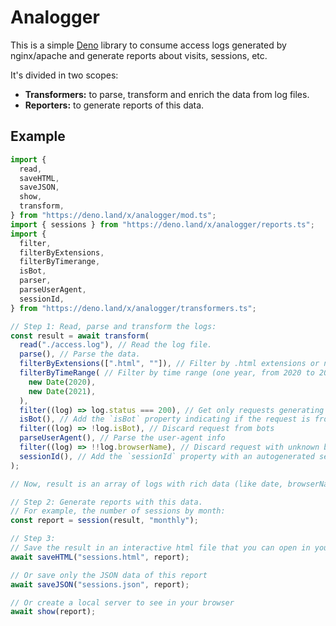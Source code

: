 # Analogger

This is a simple [Deno](https://deno.land/) library to consume access logs
generated by nginx/apache and generate reports about visits, sessions, etc.

It's divided in two scopes:

- **Transformers:** to parse, transform and enrich the data from log files.
- **Reporters:** to generate reports of this data.

## Example

```ts
import {
  read,
  saveHTML,
  saveJSON,
  show,
  transform,
} from "https://deno.land/x/analogger/mod.ts";
import { sessions } from "https://deno.land/x/analogger/reports.ts";
import {
  filter,
  filterByExtensions,
  filterByTimerange,
  isBot,
  parser,
  parseUserAgent,
  sessionId,
} from "https://deno.land/x/analogger/transformers.ts";

// Step 1: Read, parse and transform the logs:
const result = await transform(
  read("./access.log"), // Read the log file.
  parse(), // Parse the data.
  filterByExtensions([".html", ""]), // Filter by .html extensions or not extension at all.
  filterByTimeRange( // Filter by time range (one year, from 2020 to 2021).
    new Date(2020),
    new Date(2021),
  ),
  filter((log) => log.status === 200), // Get only requests generating a 200 status code response.
  isBot(), // Add the `isBot` property indicating if the request is from a bot (ex: Google).
  filter((log) => !log.isBot), // Discard request from bots
  parseUserAgent(), // Parse the user-agent info
  filter((log) => !!log.browserName), // Discard request with unknown browsers
  sessionId(), // Add the `sessionId` property with an autogenerated session id
);

// Now, result is an array of logs with rich data (like date, browserName, path, referrer, etc)

// Step 2: Generate reports with this data.
// For example, the number of sessions by month:
const report = session(result, "monthly");

// Step 3:
// Save the result in an interactive html file that you can open in your browser
await saveHTML("sessions.html", report);

// Or save only the JSON data of this report
await saveJSON("sessions.json", report);

// Or create a local server to see in your browser
await show(report);
```
